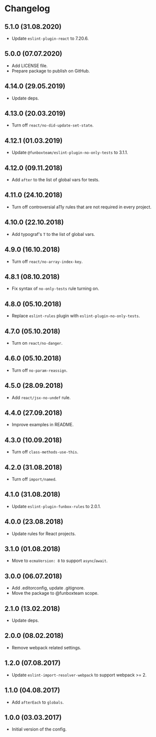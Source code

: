 # Changelog

## 5.1.0 (31.08.2020)

* Update `eslint-plugin-react` to 7.20.6.

## 5.0.0 (07.07.2020)

* Add LICENSE file.
* Prepare package to publish on GitHub.

## 4.14.0 (29.05.2019)

* Update deps.

## 4.13.0 (20.03.2019)

* Turn off `react/no-did-update-set-state`.

## 4.12.1 (01.03.2019)

* Update `@funboxteam/eslint-plugin-no-only-tests` to 3.1.1.  

## 4.12.0 (09.11.2018)

* Add `after` to the list of global vars for tests.

## 4.11.0 (24.10.2018)

* Turn off controversial a11y rules that are not required in every project.

## 4.10.0 (22.10.2018)

* Add typograf's `T` to the list of global vars.

## 4.9.0 (16.10.2018)

* Turn off `react/no-array-index-key`.

## 4.8.1 (08.10.2018)

* Fix syntax of `no-only-tests` rule turning on.

## 4.8.0 (05.10.2018)

* Replace `eslint-rules` plugin with `eslint-plugin-no-only-tests`.

## 4.7.0 (05.10.2018)

* Turn on `react/no-danger`.

## 4.6.0 (05.10.2018)

* Turn off `no-param-reassign`.

## 4.5.0 (28.09.2018)

* Add `react/jsx-no-undef` rule.

## 4.4.0 (27.09.2018)

* Improve examples in README.

## 4.3.0 (10.09.2018)

* Turn off `class-methods-use-this`.

## 4.2.0 (31.08.2018)

* Turn off `import/named`.

## 4.1.0 (31.08.2018)

* Update `eslint-plugin-funbox-rules` to 2.0.1.

## 4.0.0 (23.08.2018)

* Update rules for React projects.

## 3.1.0 (01.08.2018)

* Move to `ecmaVersion: 8` to support `async`/`await`.

## 3.0.0 (06.07.2018)

* Add .editorconfig, update .gitignore.
* Move the package to @funboxteam scope.

## 2.1.0 (13.02.2018)

* Update deps.

## 2.0.0 (08.02.2018)

* Remove webpack related settings.

## 1.2.0 (07.08.2017)

* Update `eslint-import-resolver-webpack` to support webpack >= 2.

## 1.1.0 (04.08.2017)

* Add `afterEach` to `globals`.

## 1.0.0 (03.03.2017)

* Initial version of the config.
